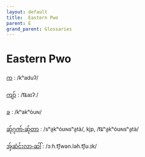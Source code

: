 ```yaml
---
layout: default
title:  Eastern Pwo
parent: E
grand_parent: Glossaries
---
```


# Eastern Pwo


[က](https://en.wiktionary.org/wiki/?curid=1773521)
: /kʰaduʔ/

[ကျာ်](https://en.wiktionary.org/wiki/?curid=7808262)
: /t͡ɕaɪʔː/

[ခ](https://en.wiktionary.org/wiki/?curid=1777384)
: /kʰakʰòuɴ/

[ဆ်ုဂုၮ်ႋဆ်ုတာ](https://en.wiktionary.org/wiki/?curid=8710926)
: /sʰa̰kʰóʊɴsʰa̰tà/, kjp, /t͡ɕʰa̰kʰóʊɴsʰa̰tà/

[အှ်ဆံင်းလာႋဆါ်](https://en.wiktionary.org/wiki/?curid=8710429)
: /ɔːɦ.t͡ʃwən.ləɦ.t͡ʃʊ.ɪk/

